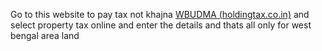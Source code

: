Go to this website to pay tax not khajna
[WBUDMA (holdingtax.co.in)](https://holdingtax.co.in/Home/Index)
and select property tax online and enter the details and thats all 
only for west bengal area land